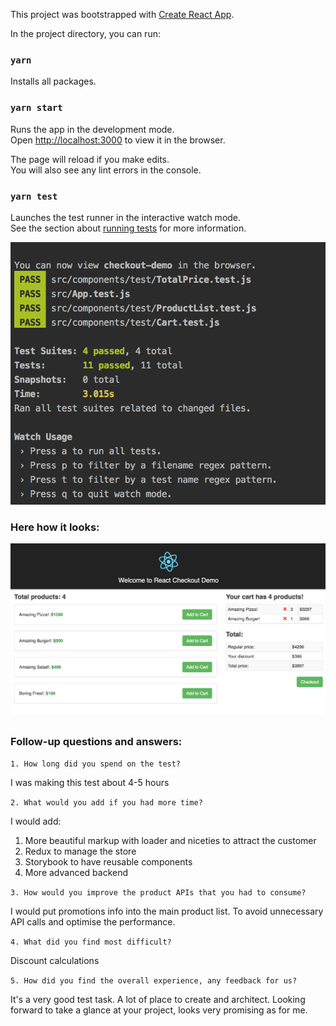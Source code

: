 This project was bootstrapped with [Create React App](https://github.com/facebookincubator/create-react-app).


In the project directory, you can run:

### `yarn`

Installs all packages.

### `yarn start`

Runs the app in the development mode.<br>
Open [http://localhost:3000](http://localhost:3000) to view it in the browser.

The page will reload if you make edits.<br>
You will also see any lint errors in the console.

### `yarn test`

Launches the test runner in the interactive watch mode.<br>
See the section about [running tests](#running-tests) for more information.

![Demo screenshot](public/tests.png?raw=true "")


### Here how it looks:

![Demo screenshot](public/demo.png?raw=true "")

##

### Follow-up questions and answers:

`1. How long did you spend on the test?`

I was making this test about 4-5 hours

`2. What would you add if you had more time?`

I would add:
1. More beautiful markup with loader and niceties to attract the customer
2. Redux to manage the store
3. Storybook to have reusable components
4. More advanced backend

`3. How would you improve the product APIs that you had to consume?`

I would put promotions info into the main product list. To avoid unnecessary API calls and optimise the performance.

`4. What did you find most difficult?`

Discount calculations

`5. How did you find the overall experience, any feedback for us?`

It's a very good test task. A lot of place to create and architect. Looking forward to take a glance at your project, looks very promising as for me.